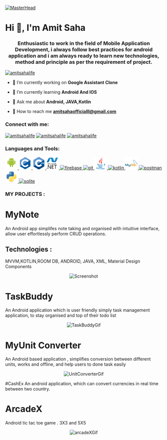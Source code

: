 [![MasterHead](https://media.licdn.com/dms/image/D4D16AQHPE1ks-CzTuA/profile-displaybackgroundimage-shrink_350_1400/0/1681717238219?e=1709164800&v=beta&t=vOQw5T3m-5F7kI5fihL1P3wYJTkKiCDVZIGNfDCGSLA)](https://amitsahalife.io)


<h1 align="left">Hi 👋, I'm Amit Saha</h1>
<h3 align="center">Enthusiastic to work in the field of Mobile Application Development, i always follow best practices for android application and i am always ready to learn new technologies, method and principle as per the requirement of project.</h3>



<p align="left"> <a href="https://www.linkedin.com/in/amitsahalife/" target="blank">
 <img src ="https://img.shields.io/badge/Follow Me  @amitsahalife-0077B5?style=for-the-badge&logo=linkedin&logoColor=white" alt="amitsahalife" /></a> </p>




- 🔭 I’m currently working on **Google Assistant Clone**

- 🌱 I’m currently learning **Android And IOS**

- 💬 Ask me about **Android, JAVA,Kotlin**

- 📧 How to reach me **amitsahaofficialll@gmail.com**

<h3 align="left">Connect with me:</h3>
<p align="left">
<a href="https://twitter.com/amitsahalife" target="blank"><img align="center" src="https://raw.githubusercontent.com/rahuldkjain/github-profile-readme-generator/master/src/images/icons/Social/twitter.svg" alt="amitsahalife" height="30" width="40" /></a>
<a href="https://linkedin.com/in/amitsahalife" target="blank"><img align="center" src="https://raw.githubusercontent.com/rahuldkjain/github-profile-readme-generator/master/src/images/icons/Social/linked-in-alt.svg" alt="amitsahalife" height="30" width="40" /></a>
<a href="https://instagram.com/amitsahalife" target="blank"><img align="center" src="https://raw.githubusercontent.com/rahuldkjain/github-profile-readme-generator/master/src/images/icons/Social/instagram.svg" alt="amitsahalife" height="30" width="40" /></a>
</p>

<h3 align="left">Languages and Tools:</h3>
<p align="left"> <a href="https://developer.android.com" target="_blank" rel="noreferrer"> <img src="https://raw.githubusercontent.com/devicons/devicon/master/icons/android/android-original-wordmark.svg" alt="android" width="40" height="40"/> </a> <a href="https://www.cprogramming.com/" target="_blank" rel="noreferrer"> <img src="https://raw.githubusercontent.com/devicons/devicon/master/icons/c/c-original.svg" alt="c" width="40" height="40"/> </a> <a href="https://www.w3schools.com/cpp/" target="_blank" rel="noreferrer"> <img src="https://raw.githubusercontent.com/devicons/devicon/master/icons/cplusplus/cplusplus-original.svg" alt="cplusplus" width="40" height="40"/> </a> <a href="https://dotnet.microsoft.com/" target="_blank" rel="noreferrer"> <img src="https://raw.githubusercontent.com/devicons/devicon/master/icons/dot-net/dot-net-original-wordmark.svg" alt="dotnet" width="40" height="40"/> </a> <a href="https://firebase.google.com/" target="_blank" rel="noreferrer"> <img src="https://www.vectorlogo.zone/logos/firebase/firebase-icon.svg" alt="firebase" width="40" height="40"/> </a> <a href="https://git-scm.com/" target="_blank" rel="noreferrer"> <img src="https://www.vectorlogo.zone/logos/git-scm/git-scm-icon.svg" alt="git" width="40" height="40"/> </a> <a href="https://www.java.com" target="_blank" rel="noreferrer"> <img src="https://raw.githubusercontent.com/devicons/devicon/master/icons/java/java-original.svg" alt="java" width="40" height="40"/> </a> <a href="https://kotlinlang.org" target="_blank" rel="noreferrer"> <img src="https://www.vectorlogo.zone/logos/kotlinlang/kotlinlang-icon.svg" alt="kotlin" width="40" height="40"/> </a> <a href="https://www.mysql.com/" target="_blank" rel="noreferrer"> <img src="https://raw.githubusercontent.com/devicons/devicon/master/icons/mysql/mysql-original-wordmark.svg" alt="mysql" width="40" height="40"/> </a> <a href="https://postman.com" target="_blank" rel="noreferrer"> <img src="https://www.vectorlogo.zone/logos/getpostman/getpostman-icon.svg" alt="postman" width="40" height="40"/> </a> <a href="https://www.python.org" target="_blank" rel="noreferrer"> <img src="https://raw.githubusercontent.com/devicons/devicon/master/icons/python/python-original.svg" alt="python" width="40" height="40"/> </a> <a href="https://www.sqlite.org/" target="_blank" rel="noreferrer"> <img src="https://www.vectorlogo.zone/logos/sqlite/sqlite-icon.svg" alt="sqlite" width="40" height="40"/> </a> </p>

### MY PROJECTS : 

# MyNote
An Android app simplifes note taking and organised with intuitive interface, allow user effortlessly perform CRUD operations.
## Technologies : 
MVVM,KOTLIN,ROOM DB, ANDROID, JAVA, XML, Material Design Components
 <p align="center">
  <img src="https://github.com/amitsahalife/amitsahalife/assets/79406760/e3544aee-6b85-4740-86aa-374d5673a336" alt="Screenshot" width="700" title = "MyNote"/>
</p>

# TaskBuddy
An Android application which is user friendly simply task management application, to stay organised and top of their todo list
 <p align="center">
  <img src="https://github.com/amitsahalife/amitsahalife/assets/79406760/d47d1c0a-f687-495d-bcf9-0822c829308b" alt="TaskBuddyGif" width="190" title = "TaskBuddy"/>
</p>

  


  
# MyUnit Converter
An Android based application , simplifies conversion between different units, works and offline, and help users to done task easily

 <p align="center">
  <img src="https://github.com/amitsahalife/amitsahalife/assets/79406760/87c853d6-be70-4795-9c25-f00e210ff151" alt="UnitConverterGif" width="190" title = "unitConverter"/>
   </p>

#CashEx
 An android application, which can convert currencies in real time between two country.
 
 
# ArcadeX
Android tic tac toe game . 3X3 and 5X5
<p align="center">
<img src="https://github.com/amitsahalife/amitsahalife/assets/79406760/0332a7bb-7824-4f96-9712-9e4d955267f2" alt="arcadeXGif" width="190" title = "ArcadeX"/>
   </p>












